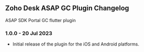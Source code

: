 ## Zoho Desk ASAP GC Plugin Changelog

ASAP SDK Portal GC flutter plugin

### 1.0.0 - 20 Jul 2023

- Initial release of the plugin for the iOS and Android platforms.
